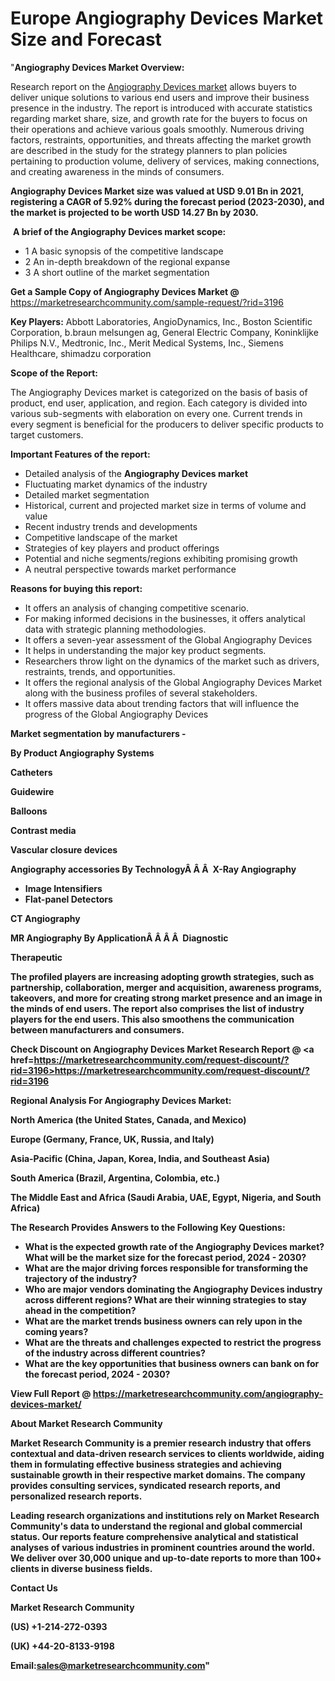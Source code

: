 # Europe Angiography Devices Market Size and Forecast
"<strong>Angiography Devices Market Overview:</strong>

Research report on the <a href=https://marketresearchcommunity.com/angiography-devices-market/>Angiography Devices market</a> allows buyers to deliver unique solutions to various end users and improve their business presence in the industry. The report is introduced with accurate statistics regarding market share, size, and growth rate for the buyers to focus on their operations and achieve various goals smoothly. Numerous driving factors, restraints, opportunities, and threats affecting the market growth are described in the study for the strategy planners to plan policies pertaining to production volume, delivery of services, making connections, and creating awareness in the minds of consumers.

<strong>Angiography Devices Market size was valued at USD 9.01 Bn in 2021, registering a CAGR of 5.92% during the forecast period (2023-2030), and the market is projected to be worth USD 14.27 Bn by 2030.</strong>

 <Strong>A brief of the Angiography Devices market scope:</Strong>
<ul>
 <li>1  A basic synopsis of the competitive landscape</li>
 <li>2  An in-depth breakdown of the regional expanse</li>
 <li>3  A short outline of the market segmentation</li>
</ul>
<strong>Get a Sample Copy of Angiography Devices Market @ </b></strong><a href=https://marketresearchcommunity.com/sample-request/?rid=3196><u>https://marketresearchcommunity.com/sample-request/?rid=3196</u></a>

<strong>Key Players:</strong> 
Abbott Laboratories, AngioDynamics, Inc., Boston Scientific Corporation, b.braun melsungen ag, General Electric Company, Koninklijke Philips N.V., Medtronic, Inc., Merit Medical Systems, Inc., Siemens Healthcare, shimadzu corporation

<strong>Scope of the Report:</strong>

The Angiography Devices market is categorized on the basis of basis of product, end user, application, and region. Each category is divided into various sub-segments with elaboration on every one. Current trends in every segment is beneficial for the producers to deliver specific products to target customers.

<strong><b>Important Features of the report:</b></strong>
<ul>
  <li>Detailed analysis of the <strong><b>Angiography Devices </b></strong><strong><b>market</b></strong></li>
  <li>Fluctuating market dynamics of the industry</li>
  <li>Detailed market segmentation</li>
  <li>Historical, current and projected market size in terms of volume and value</li>
  <li>Recent industry trends and developments</li>
  <li>Competitive landscape of the market</li>
  <li>Strategies of key players and product offerings</li>
  <li>Potential and niche segments/regions exhibiting promising growth</li>
  <li>A neutral perspective towards market performance</li>
</ul>
<strong><b>Reasons for buying this report:</b></strong>
<ul>
  <li>It offers an analysis of changing competitive scenario.</li>
  <li>For making informed decisions in the businesses, it offers analytical data with strategic planning methodologies.</li>
  <li>It offers a seven-year assessment of the Global Angiography Devices</li>
  <li>It helps in understanding the major key product segments.</li>
  <li>Researchers throw light on the dynamics of the market such as drivers, restraints, trends, and opportunities.</li>
  <li>It offers the regional analysis of the Global Angiography Devices Market along with the business profiles of several stakeholders.</li>
  <li>It offers massive data about trending factors that will influence the progress of the Global Angiography Devices</li>
</ul>

<strong>Market segmentation by manufacturers -</strong>


<strong><strong>By Product </strong></h4>
Angiography Systems

Catheters

Guidewire

Balloons

Contrast media

Vascular closure devices

Angiography accessories
<strong><strong>By TechnologyÂ Â Â  </strong></h4>
X-Ray Angiography
<ul>
 	<li>Image Intensifiers</li>
 	<li>Flat-panel Detectors</li>
</ul>
CT Angiography

MR Angiography
<strong><strong>By ApplicationÂ Â Â Â  </strong></h4>
Diagnostic

Therapeutic

The profiled players are increasing adopting growth strategies, such as partnership, collaboration, merger and acquisition, awareness programs, takeovers, and more for creating strong market presence and an image in the minds of end users. The report also comprises the list of industry players for the end users. This also smoothens the communication between manufacturers and consumers.

<strong><b>Check Discount on Angiography Devices Market Research Report @ </b></strong><a href=https://marketresearchcommunity.com/request-discount/?rid=3196><u>https://marketresearchcommunity.com/request-discount/?rid=3196</u></a>

<strong>Regional Analysis For Angiography Devices Market:</strong>

<strong>North America</strong> (the United States, Canada, and Mexico)

<strong>Europe</strong> (Germany, France, UK, Russia, and Italy)

<strong>Asia-Pacific</strong> (China, Japan, Korea, India, and Southeast Asia)

<strong>South America</strong> (Brazil, Argentina, Colombia, etc.)

<strong>The Middle East and Africa</strong> (Saudi Arabia, UAE, Egypt, Nigeria, and South Africa)

<strong>The Research Provides Answers to the Following Key Questions:</strong>
<ul>
 	<li>What is the expected growth rate of the Angiography Devices market? What will be the market size for the forecast period, 2024 - 2030?</li>
 	<li>What are the major driving forces responsible for transforming the trajectory of the industry?</li>
 	<li>Who are major vendors dominating the Angiography Devices industry across different regions? What are their winning strategies to stay ahead in the competition?</li>
 	<li>What are the market trends business owners can rely upon in the coming years?</li>
 	<li>What are the threats and challenges expected to restrict the progress of the industry across different countries?</li>
 	<li>What are the key opportunities that business owners can bank on for the forecast period, 2024 - 2030?</li>
</ul>

<strong>View Full Report @</strong> <a href=https://marketresearchcommunity.com/angiography-devices-market/>https://marketresearchcommunity.com/angiography-devices-market/</a>

<strong>About Market Research Community</strong>

Market Research Community is a premier research industry that offers contextual and data-driven research services to clients worldwide, aiding them in formulating effective business strategies and achieving sustainable growth in their respective market domains. The company provides consulting services, syndicated research reports, and personalized research reports.

Leading research organizations and institutions rely on Market Research Community's data to understand the regional and global commercial status. Our reports feature comprehensive analytical and statistical analyses of various industries in prominent countries around the world. We deliver over 30,000 unique and up-to-date reports to more than 100+ clients in diverse business fields.

<strong>Contact Us</strong>

<strong>Market Research Community</strong>

(US) +1-214-272-0393

(UK) +44-20-8133-9198

<strong>Email:</strong>sales@marketresearchcommunity.com"
